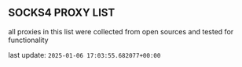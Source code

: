 ## SOCKS4 PROXY LIST

all proxies in this list were collected from open sources and tested for functionality

last update: `2025-01-06 17:03:55.682077+00:00`